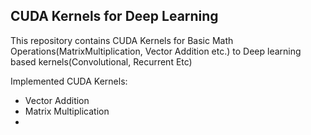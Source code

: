 ## CUDA Kernels for Deep Learning

This repository contains CUDA Kernels for Basic Math Operations(MatrixMultiplication, Vector Addition etc.) to Deep learning based kernels(Convolutional, Recurrent Etc) 

Implemented CUDA Kernels:
* Vector Addition
* Matrix Multiplication
* 
